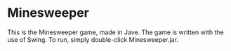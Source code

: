Minesweeper
===========

This is the Minesweeper game, made in Jave. The game is written with the use of Swing.
To run, simply double-click Minesweeper.jar.
